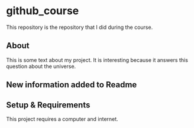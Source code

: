 # github_course
This repository is the repository that I did during the course.

## About
This is some text about my project. It is interesting because it answers this question about the universe.

## New information added to Readme

## Setup & Requirements
This project requires a computer and internet.


